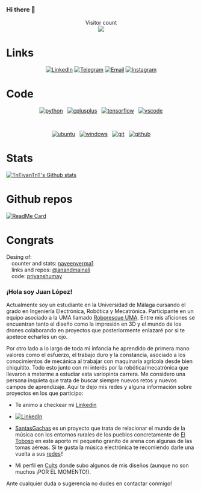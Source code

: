 ### Hi there 👋

<p align="center"> 
  Visitor count<br>
  <img src="https://profile-counter.glitch.me/TnTivanTnT/count.svg" />
</p>

# Links

<p align="center">
<a href="https://www.linkedin.com/in/iv%C3%A1n-moreno-ladaga-42430a297/" target="_blank"><img alt="LinkedIn" src="https://img.shields.io/badge/LinkedIn-@IvanMorenoLadaga-blue?style=flat&logo=linkedin"></a>
<a href="https://t.me/TnTivanTnT" target="_blank"><img alt="Telegram" src="https://img.shields.io/badge/Telegram-TnTivanTnT-blue?style=flat&logo=Telegram"></a>
<a href="https://mail.google.com/mail/u/0/#inbox?compose=VpCqJRzKDQHKJQsWFztXfXlrlrQzBFMStnVgKFgXKjSmRFTbtTnrKhwdnrSMpzhNjnHXzJq" target="_blank"><img alt="Email" src="https://img.shields.io/badge/Email-ivanmorladag@gmail.com-blue?style=flat&logo=gmail"></a>
<a href="https://www.instagram.com/ivan_ml_17/?utm_source=qr" target="_blank"><img alt="Instagram" src="https://img.shields.io/badge/Instagram-ivan_ml_17-blue?style=flat&logo=Instagram"></a>
</p>

# Code
<p align="center">
  <a href="https://github.com/priyanshumay"><img src="https://img.shields.io/badge/python-FFFF00.svg?style=for-the-badge&logo=python&logoColor=0768a8&labelColor=ffffff" alt="python"></a> &nbsp;
  <a href="https://github.com/priyanshumay"><img src="https://img.shields.io/badge/C++-4B0082.svg?style=for-the-badge&logo=c%2B%2B&logoColor=4B0082&labelColor=ffffff" alt="cplusplus"></a> &nbsp;
  <a href="https://github.com/priyanshumay"><img src="https://img.shields.io/badge/tensorflow-FF6F00.svg?style=for-the-badge&logo=tensorflow&logoColor=FF6F00&labelColor=ffffff" alt="tensorflow"></a> &nbsp;
  <a href="https://github.com/priyanshumay"><img src="https://img.shields.io/badge/vscode-blue.svg?style=for-the-badge&logo=visual-studio-code&labelColor=ffffff&logoColor=blue" alt="vscode"></a>
</p><br>


<p align="center">
  <a href="https://github.com/priyanshumay"><img src="https://img.shields.io/badge/ubuntu-f7873b.svg?style=for-the-badge&logo=ubuntu&labelColor=ffffff&logoColor=f7873b" alt="ubuntu"></a> &nbsp;
  <a href="https://github.com/priyanshumay"><img src="https://img.shields.io/badge/windows-3795fa.svg?style=for-the-badge&logo=windows&logoColor=3795fa&labelColor=ffffff" alt="windows"></a> &nbsp;
  <a href="https://github.com/priyanshumay"><img src="https://img.shields.io/badge/git-F05032.svg?style=for-the-badge&logo=git&logoColor=F05032&labelColor=ffffff" alt="git"></a> &nbsp;
  <a href="https://github.com/priyanshumay"><img src="https://img.shields.io/badge/github-black.svg?style=for-the-badge&logo=github&logoColor=black&labelColor=ffffff" alt="github"></a>
</p>

# Stats

[![TnTivanTnT's Github stats](https://github-readme-stats.vercel.app/api?username=TnTivanTnT&show_icons=true&theme=merko&title_color=fff&icon_color=79ff97&text_color=9f9f9f&bg_color=151515)](https://github.com/TnTivanTnT)
<!-- ¿COMO SE CENTRA ESTO? -->
# Github repos
[![ReadMe Card](https://github-readme-stats.vercel.app/api/pin/?username=TnTivanTnT&repo=TnTivanTnT&show_owner=true)](https://github.com/TnTivanTnT)
<!--
[![ReadMe Card](https://github-readme-stats.vercel.app/api/pin/?username=CREADOR DEL RERPO &repo=RoboRescueUMA&show_owner=true)](https://github.com/RoboRescueUMA)
¿si se pone al creador del respsitorio sirve?
INVESTIGAR PARA PONER REPOSOTORIOS DE OTROS Y PONER EL DE LA UMA, HECHO ESTE COMO PRUEBA
-->

# Congrats
Desing of:<br>
&emsp;counter and stats: [naveenverma1](https://github.com/naveenverma1) <br>
&emsp;links and repos: [@anandmainali](https://github.com/anandmainali)<br>
&emsp;code: [priyanshumay](https://github.com/priyanshumay)<br>





### ¡Hola soy Juan López!

Actualmente soy un estudiante en la Universidad de Málaga cursando el grado en Ingeniería Electrónica, Robótica y Mecatrónica. Participante en un equipo asociado a la UMA llamado [Roborescue UMA](https://github.com/RoboRescueUMA). Entre mis aficiones se encuentran tanto el diseño como la impresión en 3D y el mundo de los drones colaborando en proyectos que posteriormente enlazaré por si te apetece echarles un ojo. 

Por otro lado a lo largo de toda mi infancia he aprendido de primera mano valores como el esfuerzo, el trabajo duro y la constancia, asociado a los conocimientos de mecánica al trabajar con maquinaría agrícola desde bien chiquitito. 
Todo esto junto con mi interés por la robótica/mecatrónica que llevaron a meterme a estudiar esta variopinta carrera. Me considero una persona inquieta que trata de buscar siempre nuevos retos y nuevos campos de aprendizaje.
Aquí te dejo mis redes y alguna información sobre proyectos en los que participo: 
- Te animo a checkear mi [Linkedin]()<a href="https://www.linkedin.com/in/iv%C3%A1n-moreno-ladaga-42430a297/" target="_blank"></a>
- <a href="https://www.linkedin.com/in/iv%C3%A1n-moreno-ladaga-42430a297/" target="_blank"><img alt="LinkedIn" src="https://img.shields.io/badge/LinkedIn-@IvanMorenoLadaga-blue?style=flat&logo=linkedin"></a>

- [SantasGachas](https://www.youtube.com/channel/UCABi1yUh8ur8m7ButBrmRMw) es un proyecto que trata de relacionar el mundo de la música con los entornos rurales de los pueblos concretamente de [El Toboso](https://www.google.com/search?gs_ssp=eJzj4tTP1TcwMjXLyTBg9OJMzVEoyU_KL84HAENZBos&q=el+toboso&rlz=1C1UEAD_esES1076ES1076&oq=el+toboso&gs_lcrp=EgZjaHJvbWUqCggBEC4YsQMYgAQyBwgAEAAYjwIyCggBEC4YsQMYgAQyBwgCEAAYgAQyBwgDEAAYgAQyBwgEEAAYgAQyBwgFEAAYgAQyBwgGEAAYgAQyBggHEEUYPdIBCDI2MTBqMGo3qAIAsAIA&sourceid=chrome&ie=UTF-8) en este aporto mi pequeño granito de arena con algunas de las tomas aéreas. Si te gusta la música electrónica te recomiendo darle una vuelta a sus [redes](https://www.instagram.com/santasgachas/)!!
- Mi perfil en [Cults](https://cults3d.com/es/usuarios/juanLopez/modelos-3d) donde subo algunos de mis diseños (aunque no son muchos ¡POR EL MOMENTO!).

Ante cualquier duda o sugerencia no dudes en contactar conmigo!

